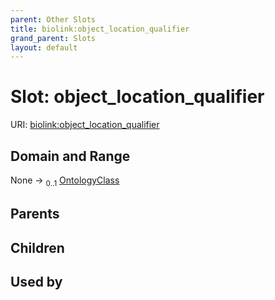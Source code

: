 ```yaml
---
parent: Other Slots
title: biolink:object_location_qualifier
grand_parent: Slots
layout: default
---
```


# Slot: object_location_qualifier




URI: [biolink:object_location_qualifier](https://w3id.org/biolink/vocab/object_location_qualifier)

## Domain and Range

None ->  <sub>0..1</sub> [OntologyClass](OntologyClass.md)

## Parents


## Children


## Used by

